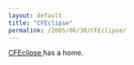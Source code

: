 ```yaml
---
layout: default
title: "CFEclipse"
permalink: /2005/06/30/CFEclipse/
---
```


<a href="http://www.cfeclipse.org/" target="_blank">CFEclipse </a>has a home.<br/>